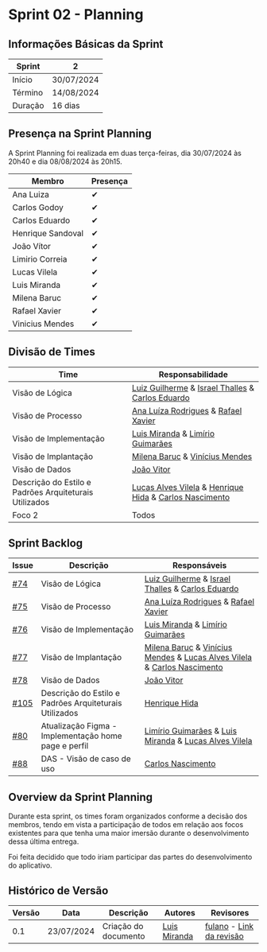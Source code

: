 # Sprint 02 - Planning

## Informações Básicas da Sprint

| Sprint  | 2             |
|---------|---------------|
| Início  | 30/07/2024    |
| Término | 14/08/2024    |
| Duração | 16 dias       |

## Presença na Sprint Planning

A Sprint Planning foi realizada em duas terça-feiras, dia 30/07/2024 às 20h40 e dia 08/08/2024 às 20h15.

| Membro                | Presença |
|-----------------------|----------|
| Ana Luiza             | ✔        |
| Carlos Godoy          | ✔        |
| Carlos Eduardo        | ✔        |
| Henrique Sandoval     | ✔        |
| João Vítor            | ✔        |
| Limirio Correia       | ✔        |
| Lucas Vilela          | ✔        |
| Luis Miranda          | ✔        |
| Milena Baruc          | ✔        |
| Rafael Xavier         | ✔        |
| Vinicius Mendes       | ✔        |

## Divisão de Times

| Time                  | Responsabilidade   |
|-----------------------|--------------------|
| Visão de Lógica     | [Luiz Guilherme](https://github.com/luizpettengill) & [Israel Thalles](https://github.com/IsraelThalles) & [Carlos Eduardo](https://github.com/CarlosEduardoMendesdeMesquita)                                                                                                              |
| Visão de Processo      | [Ana Luíza Rodrigues](https://github.com/analuizargds) & [Rafael Xavier](https://www.github.com/rafaelxavierr)                                                                                                                                                      |
| Visão de Implementação | [Luis Miranda](https://github.com/LuisMiranda10) & [Limírio Guimarães](https://github.com/LimirioGuimaraes)                                                                                                                                            |
| Visão de Implantação | [Milena Baruc](https://github.com/MilenaBaruc) &  [Vinícius Mendes](https://github.com/yabamiah)                                                           |             
| Visão de Dados | [João Vitor](https://www.github.com/Jvsoutomaior)                                                           |            
| Descrição do Estilo e Padrões Arquiteturais Utilizados | [Lucas Alves Vilela](https://github.com/Lucas-AV) & [Henrique Hida](https://github.com/HenriqueHida) & [Carlos Nascimento](https://github.com/CDGodoy)                                                 
| Foco 2 |  Todos |

## Sprint Backlog

| Issue | Descrição | Responsáveis |
|-------|-----------|--------------|
| [#74](https://github.com/UnBArqDsw2024-1/2024.1_G2_My_Music/issues/74)   | Visão de Lógica                     | [Luiz Guilherme](https://github.com/luizpettengill) & [Israel Thalles](https://github.com/IsraelThalles) & [Carlos Eduardo](https://github.com/CarlosEduardoMendesdeMesquita)            |
| [#75](https://github.com/UnBArqDsw2024-1/2024.1_G2_My_Music/issues/75)   | Visão de Processo        | [Ana Luíza Rodrigues](https://github.com/analuizargds) & [Rafael Xavier](https://www.github.com/rafaelxavierr)            |
| [#76](https://github.com/UnBArqDsw2024-1/2024.1_G2_My_Music/issues/76)   | Visão de Implementação         | [Luis Miranda](https://github.com/LuisMiranda10) & [Limírio Guimarães](https://github.com/LimirioGuimaraes)           |
| [#77](https://github.com/UnBArqDsw2024-1/2024.1_G2_My_Music/issues/77)   | Visão de Implantação         | [Milena Baruc](https://github.com/MilenaBaruc) &  [Vinícius Mendes](https://github.com/yabamiah) & [Lucas Alves Vilela](https://github.com/Lucas-AV)  & [Carlos Nascimento](https://github.com/CDGodoy)         |
| [#78](https://github.com/UnBArqDsw2024-1/2024.1_G2_My_Music/issues/78)   | Visão de Dados         | [João Vitor](https://www.github.com/Jvsoutomaior)   |
| [#105](https://github.com/UnBArqDsw2024-1/2024.1_G2_My_Music/issues/105)    | Descrição do Estilo e Padrões Arquiteturais Utilizados          |[Henrique Hida](https://github.com/HenriqueHida)|
| [#80](https://github.com/UnBArqDsw2024-1/2024.1_G2_My_Music/issues/80)    |Atualização Figma - Implementação home page e perfil          |[Limírio Guimarães](https://github.com/LimirioGuimaraes) & [Luis Miranda](https://github.com/LuisMiranda10) & [Lucas Alves Vilela](https://github.com/Lucas-AV)|
| [#88](https://github.com/UnBArqDsw2024-1/2024.1_G2_My_Music/issues/88)    | DAS - Visão de caso de uso         |[Carlos Nascimento](https://github.com/CDGodoy)|

## Overview da Sprint Planning

Durante esta sprint, os times foram organizados conforme a decisão dos membros, tendo em vista a participação de todos em relação aos focos existentes para que tenha uma maior imersão durante o desenvolvimento dessa última entrega. 

Foi feita decidido que todo iriam participar das partes do desenvolvimento do aplicativo.

## Histórico de Versão

| Versão | Data       | Descrição                                               | Autores                        | Revisores |
| ------ | ---------- | ------------------------------------------------------- | ------------------------------ | --------- |
| 0.1    | 23/07/2024 | Criação do documento |  [Luis Miranda](https://github.com/LuisMiranda10) | [fulano](Nome) - [Link da revisão]() || 
